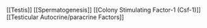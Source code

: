 [[Testis]]
[[Spermatogenesis]]
[[Colony Stimulating Factor-1 (Csf-1)]]
[[Testicular Autocrine/paracrine Factors]]
